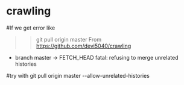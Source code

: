 # crawling

#If we get error like

> > git pull origin master
> > From https://github.com/devi5040/crawling

- branch master -> FETCH_HEAD
  fatal: refusing to merge unrelated histories

#try with
git pull origin master --allow-unrelated-histories
